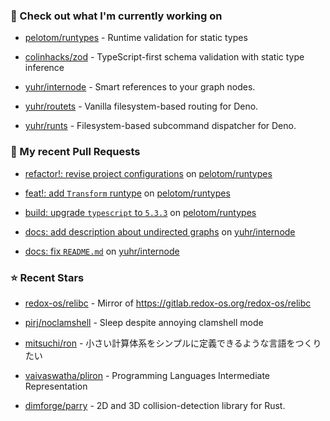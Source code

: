### 👷 Check out what I'm currently working on



- [pelotom/runtypes](https://github.com/pelotom/runtypes) - Runtime validation for static types

- [colinhacks/zod](https://github.com/colinhacks/zod) - TypeScript-first schema validation with static type inference

- [yuhr/internode](https://github.com/yuhr/internode) - Smart references to your graph nodes.

- [yuhr/routets](https://github.com/yuhr/routets) - Vanilla filesystem-based routing for Deno.

- [yuhr/runts](https://github.com/yuhr/runts) - Filesystem-based subcommand dispatcher for Deno.

### 🔨 My recent Pull Requests



- [refactor!: revise project configurations](https://github.com/pelotom/runtypes/pull/339) on [pelotom/runtypes](https://github.com/pelotom/runtypes)

- [feat!: add `Transform` runtype](https://github.com/pelotom/runtypes/pull/338) on [pelotom/runtypes](https://github.com/pelotom/runtypes)

- [build: upgrade `typescript` to `5.3.3`](https://github.com/pelotom/runtypes/pull/337) on [pelotom/runtypes](https://github.com/pelotom/runtypes)

- [docs: add description about undirected graphs](https://github.com/yuhr/internode/pull/5) on [yuhr/internode](https://github.com/yuhr/internode)

- [docs: fix `README.md`](https://github.com/yuhr/internode/pull/4) on [yuhr/internode](https://github.com/yuhr/internode)

### ⭐ Recent Stars



- [redox-os/relibc](https://github.com/redox-os/relibc) - Mirror of https://gitlab.redox-os.org/redox-os/relibc

- [pirj/noclamshell](https://github.com/pirj/noclamshell) - Sleep despite annoying clamshell mode

- [mitsuchi/ron](https://github.com/mitsuchi/ron) - 小さい計算体系をシンプルに定義できるような言語をつくりたい

- [vaivaswatha/pliron](https://github.com/vaivaswatha/pliron) - Programming Languages Intermediate Representation

- [dimforge/parry](https://github.com/dimforge/parry) - 2D and 3D collision-detection library for Rust.